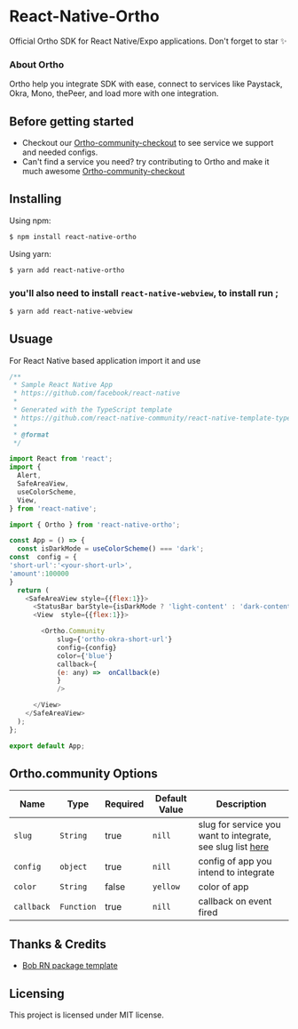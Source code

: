 
# React-Native-Ortho
Official Ortho SDK for React Native/Expo applications. Don't forget to star ✨

### About Ortho
Ortho help you integrate SDK with ease, connect to services like Paystack, Okra, Mono, thePeer, and load more with one integration.

 ## Before getting started
- Checkout our [Ortho-community-checkout](https://github.com/OrthoHQ/ortho-community-checkout) to see service we support and needed configs.
- Can't find a service you need? try contributing to Ortho and make it much awesome [Ortho-community-checkout](https://github.com/OrthoHQ/ortho-community-checkout/blob/main/contributing.md)
## Installing

Using npm:

```bash
$ npm install react-native-ortho
```

Using yarn:

```bash
$ yarn add react-native-ortho
```
### you'll also need to install `react-native-webview`, to install run ;

```bash
$ yarn add react-native-webview
```

## Usuage
For React Native based application import it and use
```js
/**
 * Sample React Native App
 * https://github.com/facebook/react-native
 *
 * Generated with the TypeScript template
 * https://github.com/react-native-community/react-native-template-typescript
 *
 * @format
 */

import React from 'react';
import {
  Alert,
  SafeAreaView,
  useColorScheme,
  View,
} from 'react-native';

import { Ortho } from 'react-native-ortho';

const App = () => {
  const isDarkMode = useColorScheme() === 'dark';
const  config = {
'short-url':'<your-short-url>',
'amount':100000
}
  return (
    <SafeAreaView style={{flex:1}}>
      <StatusBar barStyle={isDarkMode ? 'light-content' : 'dark-content'} />
      <View  style={{flex:1}}>

        <Ortho.Community
			slug={'ortho-okra-short-url'}
			config={config}
			color={'blue'}
			callback={
			(e: any) =>  onCallback(e)
			}
			/>

      </View>
    </SafeAreaView>
  );
};

export default App;
```


## Ortho.community Options

|Name                   | Type           | Required            | Default Value       | Description         |
|-----------------------|----------------|---------------------|---------------------|---------------------|
|  `slug `            | `String`       | true                |     `nill`                | slug for service you want to integrate, see slug list [here](https://github.com/OrthoHQ/ortho-community-checkout)
|  `config `               | `object`       | true                |    `nill`                 | config of app you intend to integrate
|  `color `             | `String`       | false                |          `yellow`           | color of app
|  `callback `               | `Function`       | true               |`nill`         | callback on event fired


## Thanks & Credits
- [Bob RN package template](https://github.com/callstack/react-native-builder-bob)

## Licensing

This project is licensed under MIT license.
